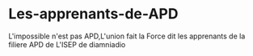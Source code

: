 # Les-apprenants-de-APD
L'impossible n'est pas APD,L'union fait la Force dit les apprenants de la filiere APD de L'ISEP de diamniadio
